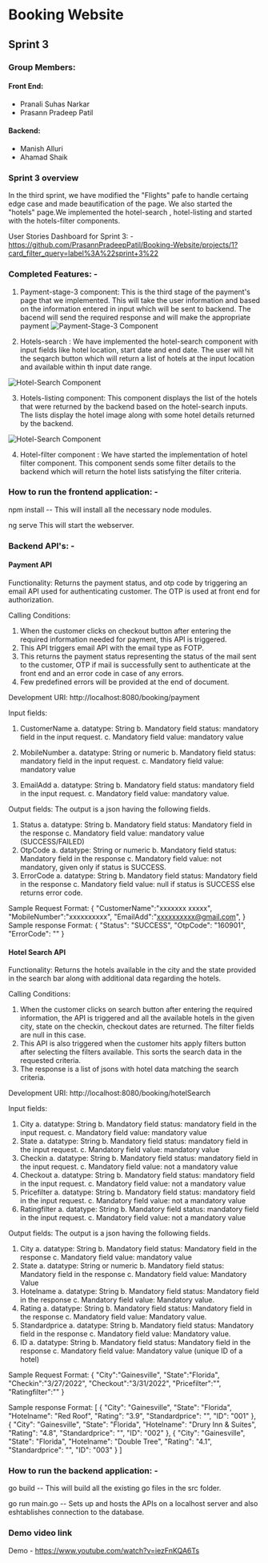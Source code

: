 # Booking Website

## Sprint 3

### Group Members:
#### Front End:
- Pranali Suhas Narkar
- Prasann Pradeep Patil
#### Backend:
- Manish Alluri
- Ahamad Shaik


### Sprint 3 overview

In the third sprint, we have modified the "Flights" pafe to handle certaing edge case and made beautification of the page.
We also started the "hotels" page.We implemented the hotel-search , hotel-listing and started with the hotels-filter components. 

 

User Stories Dashboard for Sprint 3: -
https://github.com/PrasannPradeepPatil/Booking-Website/projects/1?card_filter_query=label%3A%22sprint+3%22



### Completed Features: -

1. Payment-stage-3 component: This is the third stage of the payment's page that we implemented. This will take the user information and based on the information entered in input which will be sent to backend. The bacend will send the required response and will make the appropriate payment 
![Payment-Stage-3 Component](/Images/flight-listing-filter.PNG)

2. Hotels-search : We have implemented the hotel-search component with input fields like hotel location, start date and end date. The user will hit the seqarch button which will return a list of hotels at the input location and available within th input date range.

![Hotel-Search Component](/Images/flight-listing-filter.PNG)

3. Hotels-listing component: This component displays the list of the hotels that were returned by the backend based on the 
hotel-search inputs. The lists display the hotel image along with some hotel details returned by the backend.

![Hotel-Search Component](/Images/flight-listing-filter.PNG)

4. Hotel-filter component : We have started the implementation of hotel filter component. This component sends some filter details to the backend which will return the hotel lists satisfying the filter criteria.


### How to run the frontend application: -
npm install
-- This will install all the necessary node modules.

ng serve
This will start the webserver.

### Backend API's: -

#### Payment API

Functionality: 
Returns the payment status, and otp code by triggering an email API 
used for authenticating customer. The OTP is used at front end for authorization.

Calling Conditions:
1. When the customer clicks on checkout button after entering the required 
information needed for payment, this API is triggered.
2. This API triggers email API with the email type as FOTP.
3. This returns the payment status representing the status of the mail sent to 
the customer, OTP if mail is successfully sent to authenticate at the front end 
and an error code in case of any errors.
4. Few predefined errors will be provided at the end of document.

Development URI: http://localhost:8080/booking/payment

Input fields:
1. CustomerName
    a. datatype: String
    b. Mandatory field status: mandatory field in the input request.
    c. Mandatory field value: mandatory value
2. MobileNumber
    a. datatype: String or numeric
    b. Mandatory field status: mandatory field in the input request.
    c. Mandatory field value: mandatory value

3. EmailAdd
    a. datatype: String
    b. Mandatory field status: mandatory field in the input request.
    c. Mandatory field value: mandatory value.

Output fields: The output is a json having the following fields.
1. Status
    a. datatype: String
    b. Mandatory field status: Mandatory field in the response
    c. Mandatory field value: mandatory value (SUCCESS/FAILED)
2. OtpCode
    a. datatype: String or numeric
    b. Mandatory field status: Mandatory field in the response
    c. Mandatory field value: not mandatory, given only if status is SUCCESS.
3. ErrorCode
    a. datatype: String
    b. Mandatory field status: Mandatory field in the response
    c. Mandatory field value: null if status is SUCCESS else returns error code.

Sample Request Format:
{
 "CustomerName":"xxxxxxx xxxxx",
 "MobileNumber":"xxxxxxxxxx",
 "EmailAdd":"xxxxxxxxxx@gmail.com",
}
Sample response Format:
{
 "Status": "SUCCESS",
 "OtpCode": "160901",
 "ErrorCode": ""
}


#### Hotel Search API

Functionality: Returns the hotels available in the city and the state provided in the 
search bar along with additional data regarding the hotels.

Calling Conditions:
1. When the customer clicks on search button after entering the required 
information, the API is triggered and all the available hotels in the given city, 
state on the checkin, checkout dates are returned. The filter fields are null in 
this case.
2. This API is also triggered when the customer hits apply filters button after 
selecting the filters available. This sorts the search data in the requested 
criteria.
3. The response is a list of jsons with hotel data matching the search criteria.

Development URI: http://localhost:8080/booking/hotelSearch

Input fields:
1. City
    a. datatype: String
    b. Mandatory field status: mandatory field in the input request.
    c. Mandatory field value: mandatory value
2. State
    a. datatype: String
    b. Mandatory field status: mandatory field in the input request.
    c. Mandatory field value: mandatory value
3. Checkin
    a. datatype: String
    b. Mandatory field status: mandatory field in the input request.
    c. Mandatory field value: not a mandatory value
4. Checkout
    a. datatype: String
    b. Mandatory field status: mandatory field in the input request.
    c. Mandatory field value: not a mandatory value
5. Pricefilter
    a. datatype: String
    b. Mandatory field status: mandatory field in the input request.
    c. Mandatory field value: not a mandatory value
6. Ratingfilter
    a. datatype: String
    b. Mandatory field status: mandatory field in the input request.
    c. Mandatory field value: not a mandatory value

Output fields: The output is a json having the following fields.
1. City
    a. datatype: String
    b. Mandatory field status: Mandatory field in the response
    c. Mandatory field value: mandatory value
2. State
    a. datatype: String or numeric
    b. Mandatory field status: Mandatory field in the response
    c. Mandatory field value: Mandatory Value
3. Hotelname
    a. datatype: String
    b. Mandatory field status: Mandatory field in the response
    c. Mandatory field value: Mandatory value.
4. Rating
    a. datatype: String
    b. Mandatory field status: Mandatory field in the response
    c. Mandatory field value: Mandatory value.
5. Standardprice
    a. datatype: String
    b. Mandatory field status: Mandatory field in the response
    c. Mandatory field value: Mandatory value.
6. ID
    a. datatype: String
    b. Mandatory field status: Mandatory field in the response
    c. Mandatory field value: Mandatory value (unique ID of a hotel)

Sample Request Format:
{
 "City":"Gainesville",
 "State":"Florida",
 "Checkin":"3/27/2022",
 "Checkout":"3/31/2022",
 "Pricefilter":"",
 "Ratingfilter":""
}

Sample response Format:
[
 {
 "City": "Gainesville",
 "State": "Florida",
 "Hotelname": "Red Roof",
 "Rating": "3.9",
 "Standardprice": "",
 "ID": "001"
 },
 {
 "City": "Gainesville",
 "State": "Florida",
 "Hotelname": "Drury Inn & Suites",
 "Rating": "4.8",
 "Standardprice": "",
 "ID": "002"
 },
 {
 "City": "Gainesville",
 "State": "Florida",
 "Hotelname": "Double Tree",
 "Rating": "4.1",
 "Standardprice": "",
 "ID": "003"
 }
]

### How to run the backend application: -
go build
-- This will build all the existing go files in the src folder.

go run main.go
-- Sets up and hosts the APIs on a localhost server and also eshtablishes connection to the database.


### Demo video link
Demo - https://www.youtube.com/watch?v=iezFnKQA6Ts

